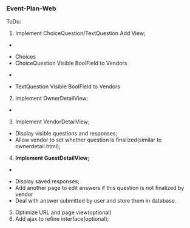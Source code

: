 ### Event-Plan-Web

ToDo:

1. Implement ChoiceQuestion/TextQuestion Add View;
 * ~~~ChoiceQuestion TextField~~~
 * Choices
 * ChoiceQuestion Visible BoolField to Vendors
 * ~~~TextQuestion Text~~~
 * TextQuestion Visible BoolField to Vendors
 
2. Implement OwnerDetailView;
 * ~~~Display owners, guests, vendors, all questions(optional, could use ownerdetail.html)~~~
 
3. Implement VendorDetailView;
 * Display visible questions and responses;
 * Allow vendor to set whether question is finalized(similar to ownerdetail.html);
 
4. **Implement GuestDetailView;**
 * ~~~Display choices questions and text questions;~~~
 * Display saved responses;
 * Add another page to edit answers if this question is not finalized by vendor
 * Deal with answer submitted by user and store them in database.
 
5. Optimize URL and page view(optional)
6. Add ajax to refine interface(optional);
